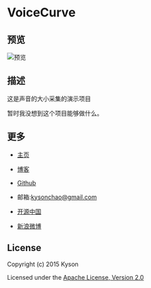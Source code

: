 # VoiceCurve

## 预览

![预览](https://raw.githubusercontent.com/Kyson/VoiceCurve/master/art/tt_voice_curve_showcase.gif)

## 描述

这是声音的大小采集的演示项目

暂时我没想到这个项目能够做什么。

## 更多

- [主页](http://www.hikyson.cn)

- [博客](http://blog.hikyson.cn/)

- [Github](https://github.com/Kyson)

- 邮箱:kysonchao@gmail.com

- [开源中国](http://git.oschina.net/cocobaby)

- [新浪微博](http://weibo.com/1980495343/profile?rightmod=1&wvr=6&mod=personinfo)

## License

Copyright (c) 2015 Kyson

Licensed under the [Apache License, Version 2.0](http://www.apache.org/licenses/LICENSE-2.0)
